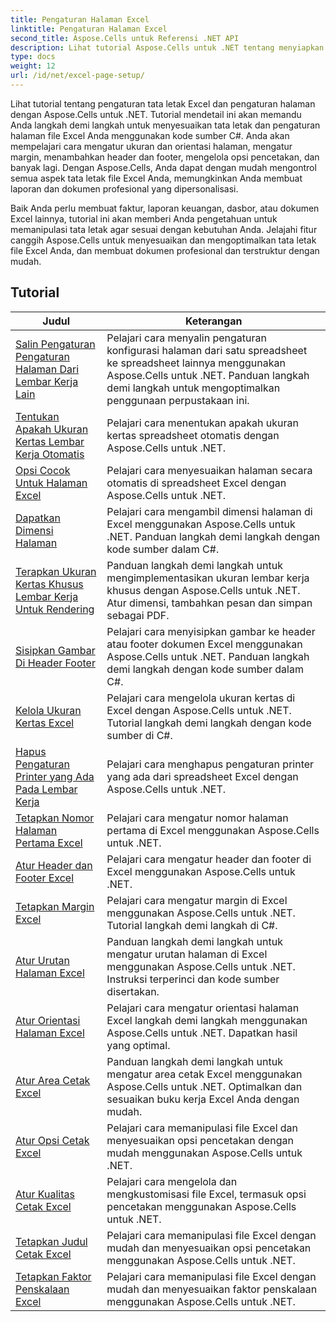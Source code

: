```yaml
---
title: Pengaturan Halaman Excel
linktitle: Pengaturan Halaman Excel
second_title: Aspose.Cells untuk Referensi .NET API
description: Lihat tutorial Aspose.Cells untuk .NET tentang menyiapkan tata letak halaman Excel. Sesuaikan file Excel Anda dengan mudah.
type: docs
weight: 12
url: /id/net/excel-page-setup/
---
```

Lihat tutorial tentang pengaturan tata letak Excel dan pengaturan halaman dengan Aspose.Cells untuk .NET. Tutorial mendetail ini akan memandu Anda langkah demi langkah untuk menyesuaikan tata letak dan pengaturan halaman file Excel Anda menggunakan kode sumber C#. Anda akan mempelajari cara mengatur ukuran dan orientasi halaman, mengatur margin, menambahkan header dan footer, mengelola opsi pencetakan, dan banyak lagi. Dengan Aspose.Cells, Anda dapat dengan mudah mengontrol semua aspek tata letak file Excel Anda, memungkinkan Anda membuat laporan dan dokumen profesional yang dipersonalisasi.

Baik Anda perlu membuat faktur, laporan keuangan, dasbor, atau dokumen Excel lainnya, tutorial ini akan memberi Anda pengetahuan untuk memanipulasi tata letak agar sesuai dengan kebutuhan Anda. Jelajahi fitur canggih Aspose.Cells untuk menyesuaikan dan mengoptimalkan tata letak file Excel Anda, dan membuat dokumen profesional dan terstruktur dengan mudah.

## Tutorial 
| Judul | Keterangan |
| --- | --- |
| [Salin Pengaturan Pengaturan Halaman Dari Lembar Kerja Lain](./copy-page-setup-settings-from-other-worksheet/) | Pelajari cara menyalin pengaturan konfigurasi halaman dari satu spreadsheet ke spreadsheet lainnya menggunakan Aspose.Cells untuk .NET. Panduan langkah demi langkah untuk mengoptimalkan penggunaan perpustakaan ini. |  
| [Tentukan Apakah Ukuran Kertas Lembar Kerja Otomatis](./determine-if-paper-size-of-worksheet-is-automatic/) | Pelajari cara menentukan apakah ukuran kertas spreadsheet otomatis dengan Aspose.Cells untuk .NET. |  
| [Opsi Cocok Untuk Halaman Excel](./fit-to-excel-pages-options/) | Pelajari cara menyesuaikan halaman secara otomatis di spreadsheet Excel dengan Aspose.Cells untuk .NET. |  
| [Dapatkan Dimensi Halaman](./get-page-dimensions/) | Pelajari cara mengambil dimensi halaman di Excel menggunakan Aspose.Cells untuk .NET. Panduan langkah demi langkah dengan kode sumber dalam C#. |  
| [Terapkan Ukuran Kertas Khusus Lembar Kerja Untuk Rendering](./implement-custom-paper-size-of-worksheet-for-rendering/) | Panduan langkah demi langkah untuk mengimplementasikan ukuran lembar kerja khusus dengan Aspose.Cells untuk .NET. Atur dimensi, tambahkan pesan dan simpan sebagai PDF. |  
| [Sisipkan Gambar Di Header Footer](./insert-image-in-header-footer/) | Pelajari cara menyisipkan gambar ke header atau footer dokumen Excel menggunakan Aspose.Cells untuk .NET. Panduan langkah demi langkah dengan kode sumber dalam C#. |  
| [Kelola Ukuran Kertas Excel](./manage-excel-paper-size/) | Pelajari cara mengelola ukuran kertas di Excel dengan Aspose.Cells untuk .NET. Tutorial langkah demi langkah dengan kode sumber di C#. |  
| [Hapus Pengaturan Printer yang Ada Pada Lembar Kerja](./remove-existing-printer-settings-of-worksheets/) | Pelajari cara menghapus pengaturan printer yang ada dari spreadsheet Excel dengan Aspose.Cells untuk .NET. |  
| [Tetapkan Nomor Halaman Pertama Excel](./set-excel-first-page-number/) | Pelajari cara mengatur nomor halaman pertama di Excel menggunakan Aspose.Cells untuk .NET. |  
| [Atur Header dan Footer Excel](./set-excel-headers-and-footers/) | Pelajari cara mengatur header dan footer di Excel menggunakan Aspose.Cells untuk .NET. |  
| [Tetapkan Margin Excel](./set-excel-margins/) | Pelajari cara mengatur margin di Excel menggunakan Aspose.Cells untuk .NET. Tutorial langkah demi langkah di C#. |  
| [Atur Urutan Halaman Excel](./set-excel-page-order/) | Panduan langkah demi langkah untuk mengatur urutan halaman di Excel menggunakan Aspose.Cells untuk .NET. Instruksi terperinci dan kode sumber disertakan. |  
| [Atur Orientasi Halaman Excel](./set-excel-page-orientation/) | Pelajari cara mengatur orientasi halaman Excel langkah demi langkah menggunakan Aspose.Cells untuk .NET. Dapatkan hasil yang optimal. |  
| [Atur Area Cetak Excel](./set-excel-print-area/) | Panduan langkah demi langkah untuk mengatur area cetak Excel menggunakan Aspose.Cells untuk .NET. Optimalkan dan sesuaikan buku kerja Excel Anda dengan mudah. |  
| [Atur Opsi Cetak Excel](./set-excel-print-options/) | Pelajari cara memanipulasi file Excel dan menyesuaikan opsi pencetakan dengan mudah menggunakan Aspose.Cells untuk .NET. |  
| [Atur Kualitas Cetak Excel](./set-excel-print-quality/) | Pelajari cara mengelola dan mengkustomisasi file Excel, termasuk opsi pencetakan menggunakan Aspose.Cells untuk .NET. |  
| [Tetapkan Judul Cetak Excel](./set-excel-print-title/) | Pelajari cara memanipulasi file Excel dengan mudah dan menyesuaikan opsi pencetakan menggunakan Aspose.Cells untuk .NET. |  
| [Tetapkan Faktor Penskalaan Excel](./set-excel-scaling-factor/) | Pelajari cara memanipulasi file Excel dengan mudah dan menyesuaikan faktor penskalaan menggunakan Aspose.Cells untuk .NET. |  